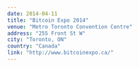 ```yaml
---
date: 2014-04-11
title: "Bitcoin Expo 2014"
venue: "Metro Toronto Convention Centre"
address: "255 Front St W"
city: "Toronto, ON"
country: "Canada"
link: "http://www.bitcoinexpo.ca/"
---
```


